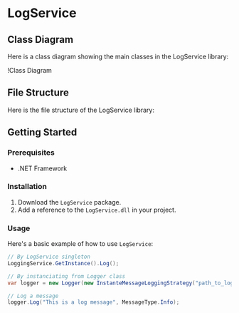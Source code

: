 # LogService

## Class Diagram

Here is a class diagram showing the main classes in the LogService library:

!Class Diagram

## File Structure

Here is the file structure of the LogService library:


## Getting Started

### Prerequisites

- .NET Framework

### Installation

1. Download the `LogService` package.
2. Add a reference to the `LogService.dll` in your project.

### Usage

Here's a basic example of how to use `LogService`:

```csharp
// By LogService singleton
LoggingService.GetInstance().Log();

// By instanciating from Logger class
var logger = new Logger(new InstanteMessageLoggingStrategy("path_to_log_file"), new LogMessageFormatter());

// Log a message
logger.Log("This is a log message", MessageType.Info);
